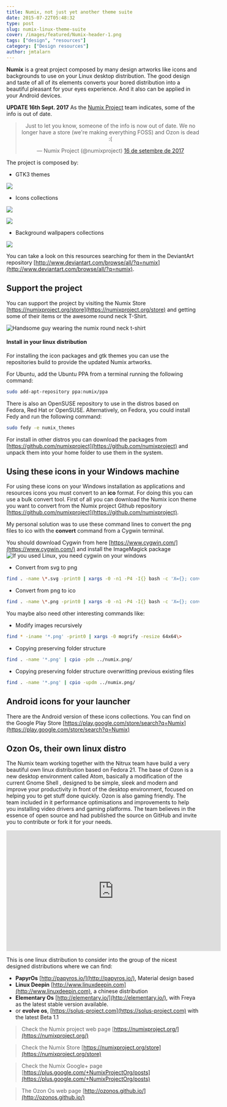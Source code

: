 ```yaml
---
title: Numix, not just yet another theme suite
date: 2015-07-22T05:48:32
type: post
slug: numix-linux-theme-suite
cover: /images/featured/Numix-header-1.png
tags: ["design", "resources"]
category: ["Design resources"]
author: jmtalarn
---
```


**Numix** is a great project composed by many design artworks like icons and backgrounds to use on your Linux desktop distribution. The good design and taste of all of its elements converts your bored distribution into a beautiful pleasant for your eyes experience. And it also can be applied in your Android devices.

<!--more-->

**UPDATE 16th Sept. 2017** As the [Numix Project](https://twitter.com/numixproject) team indicates, some of the info is out of date.

<blockquote class="twitter-tweet" style="text-align: center;" data-lang="ca">Just to let you know, someone of the info is now out of date. We no longer have a store (we&#39;re making everything FOSS) and Ozon is dead :(
	
 — Numix Project (@numixproject) <a href="https://twitter.com/numixproject/status/909201426030694400">16 de setembre de 2017</a></blockquote>
<!-- <script async src="//platform.twitter.com/widgets.js" charset="utf-8"></script> -->

The project is composed by:

-   GTK3 themes

![](../images/numix_light___gtk3_theme_by_satya164-d6hds18.png)

-   Icons collections

![](../images/numix_circle_linux_desktop_icon_theme_by_me4oslav-d6uxcka.png)

![](../images/numix_square_icons_by_satya164-d7drqru.png)

-   Background wallpapers collections

![](../images/numix_wallpaper___glimpse_of_the_future_slideshow_by_me4oslav-d6i2vae.png)

You can take a look on this resources searching for them in the DeviantArt repository [http://www.deviantart.com/browse/all/?q=numix](http://www.deviantart.com/browse/all/?q=numix).

## Support the project

You can support the project by visiting the Numix Store [https://numixproject.org/store](https://numixproject.org/store) and getting some of their items or the awesome round neck T-Shirt.

![Handsome guy wearing the numix round neck t-shirt](../images/image-500x500.jpg)

#### Install in your linux distribution

For installing the icon packages and gtk themes you can use the repositories build to provide the updated Numix artworks.

For Ubuntu, add the Ubuntu PPA from a terminal running the following command:

```bash
sudo add-apt-repository ppa:numix/ppa
```

There is also an OpenSUSE repository to use in the distros based on Fedora, Red Hat or OpenSUSE.
Alternatively, on Fedora, you could install Fedy and run the following command:

```bash
sudo fedy -e numix_themes
```

For install in other distros you can download the packages from [https://github.com/numixproject](https://github.com/numixproject) and unpack them into your home folder to use them in the system.

## Using these icons in your Windows machine

For using these icons on your Windows installation as applications and resources icons you must convert to an **ico** format. For doing this you can use a bulk convert tool.
First of all you can download the Numix icon theme you want to convert from the Numix project Github repository [https://github.com/numixproject](https://github.com/numixproject).

My personal solution was to use these command lines to convert the png files to ico with the **convert** command from a Cygwin terminal.

You should download Cygwin from here [https://www.cygwin.com/](https://www.cygwin.com/) and install the ImageMagick package
![If you used Linux, you need cygwin on your windows](../images/2015-04-16-12_11_26-Cygwin-Setup---Select-Packages.png)

-   Convert from svg to png

```bash
find . -name \*.svg -print0 | xargs -0 -n1 -P4 -I{} bash -c 'X={}; convert -background none -density 1200 "$X" "${X%.svg}.png"'
```

-   Convert from png to ico

```bash
find . -name \*.png -print0 | xargs -0 -n1 -P4 -I{} bash -c 'X={}; convert "$X" -define icon:auto-resize=256,128,64,48,32,16 "${X%.png}.ico"'
```

You maybe also need other interesting commands like:

-   Modify images recursively

```bash
find * -iname '*.png' -print0 | xargs -0 mogrify -resize 64x64\>
```

-   Copying preserving folder structure

```bash
find . -name '*.png' | cpio -pdm ../numix.png/
```

-   Copying preserving folder structure overwritting previous existing files

```bash
find . -name '*.png' | cpio -updm ../numix.png/
```

## Android icons for your launcher

There are the Android version of these icons collections. You can find on the Google Play Store [https://play.google.com/store/search?q=Numix](https://play.google.com/store/search?q=Numix)

## Ozon Os, their own linux distro

The Numix team working together with the Nitrux team have build a very beautiful own linux distribution based on Fedora 21. The base of Ozon is a new desktop environment called Atom, basically a modification of the current Gnome Shell , designed to be simple, sleek and modern and improve your productivity in front of the desktop environment, focused on helping you to get stuff done quickly.
Ozon is also gaming friendly. The team included in it performance optimisations and improvements to help you installing video drivers and gaming platforms.
The team believes in the essence of open source and had published the source on GitHub and invite you to contribute or fork it for your needs.

<div style="text-align: center;">
<iframe width="560" height="315" src="https://www.youtube.com/embed/4Q9YazKJeTM" frameborder="0" ></iframe>
</div>

This is one linux distribution to consider into the group of the nicest designed distributions where we can find:

-   **PapyrOs** [http://papyros.io/](http://papyros.io/), Material design based
-   **Linux Deepin** [http://www.linuxdeepin.com](http://www.linuxdeepin.com), a chinese distribution
-   **Elementary Os** [http://elementary.io/](http://elementary.io/), with Freya as the latest stable version available.
-   or **evolve os**, [https://solus-project.com](https://solus-project.com) with the latest Beta 1.1

> Check the Numix project web page [https://numixproject.org/](https://numixproject.org/)

> Check the Numix Store [https://numixproject.org/store](https://numixproject.org/store)

> Check the Numix Google+ page [https://plus.google.com/+NumixProjectOrg/posts](https://plus.google.com/+NumixProjectOrg/posts)

> The Ozon Os web page [http://ozonos.github.io/](http://ozonos.github.io/)
